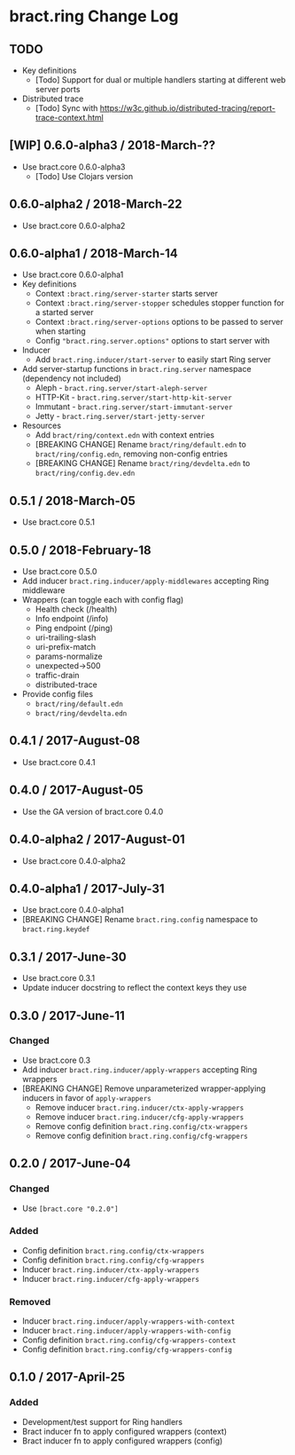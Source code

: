 # bract.ring Change Log

## TODO

- Key definitions
  - [Todo] Support for dual or multiple handlers starting at different web server ports
- Distributed trace
  - [Todo] Sync with https://w3c.github.io/distributed-tracing/report-trace-context.html


## [WIP] 0.6.0-alpha3 / 2018-March-??

- Use bract.core 0.6.0-alpha3
  - [Todo] Use Clojars version


## 0.6.0-alpha2 / 2018-March-22

- Use bract.core 0.6.0-alpha2


## 0.6.0-alpha1 / 2018-March-14

- Use bract.core 0.6.0-alpha1
- Key definitions
  - Context `:bract.ring/server-starter` starts server
  - Context `:bract.ring/server-stopper` schedules stopper function for a started server
  - Context `:bract.ring/server-options` options to be passed to server when starting
  - Config `"bract.ring.server.options"` options to start server with
- Inducer
  - Add `bract.ring.inducer/start-server` to easily start Ring server
- Add server-startup functions in `bract.ring.server` namespace (dependency not included)
  - Aleph    - `bract.ring.server/start-aleph-server`
  - HTTP-Kit - `bract.ring.server/start-http-kit-server`
  - Immutant - `bract.ring.server/start-immutant-server`
  - Jetty    - `bract.ring.server/start-jetty-server`
- Resources
  - Add `bract/ring/context.edn` with context entries
  - [BREAKING CHANGE] Rename `bract/ring/default.edn` to `bract/ring/config.edn`, removing non-config entries
  - [BREAKING CHANGE] Rename `bract/ring/devdelta.edn` to `bract/ring/config.dev.edn`


## 0.5.1 / 2018-March-05

- Use bract.core 0.5.1


## 0.5.0 / 2018-February-18

- Use bract.core 0.5.0
- Add inducer `bract.ring.inducer/apply-middlewares` accepting Ring middleware
- Wrappers (can toggle each with config flag)
  - Health check (/health)
  - Info endpoint (/info)
  - Ping endpoint (/ping)
  - uri-trailing-slash
  - uri-prefix-match
  - params-normalize
  - unexpected->500
  - traffic-drain
  - distributed-trace
- Provide config files
  - `bract/ring/default.edn`
  - `bract/ring/devdelta.edn`


## 0.4.1 / 2017-August-08

- Use bract.core 0.4.1


## 0.4.0 / 2017-August-05

- Use the GA version of bract.core 0.4.0


## 0.4.0-alpha2 / 2017-August-01

- Use bract.core 0.4.0-alpha2


## 0.4.0-alpha1 / 2017-July-31

- Use bract.core 0.4.0-alpha1
- [BREAKING CHANGE] Rename `bract.ring.config` namespace to `bract.ring.keydef`


## 0.3.1 / 2017-June-30
- Use bract.core 0.3.1
- Update inducer docstring to reflect the context keys they use


## 0.3.0 / 2017-June-11
### Changed
- Use bract.core 0.3
- Add inducer `bract.ring.inducer/apply-wrappers` accepting Ring wrappers
- [BREAKING CHANGE] Remove unparameterized wrapper-applying inducers in favor of `apply-wrappers`
  - Remove inducer `bract.ring.inducer/ctx-apply-wrappers`
  - Remove inducer `bract.ring.inducer/cfg-apply-wrappers`
  - Remove config definition `bract.ring.config/ctx-wrappers`
  - Remove config definition `bract.ring.config/cfg-wrappers`


## 0.2.0 / 2017-June-04
### Changed
- Use `[bract.core "0.2.0"]`

### Added
- Config definition `bract.ring.config/ctx-wrappers`
- Config definition `bract.ring.config/cfg-wrappers`
- Inducer `bract.ring.inducer/ctx-apply-wrappers`
- Inducer `bract.ring.inducer/cfg-apply-wrappers`

### Removed
- Inducer `bract.ring.inducer/apply-wrappers-with-context`
- Inducer `bract.ring.inducer/apply-wrappers-with-config`
- Config definition `bract.ring.config/cfg-wrappers-context`
- Config definition `bract.ring.config/cfg-wrappers-config`


## 0.1.0 / 2017-April-25
### Added
- Development/test support for Ring handlers
- Bract inducer fn to apply configured wrappers (context)
- Bract inducer fn to apply configured wrappers (config)
